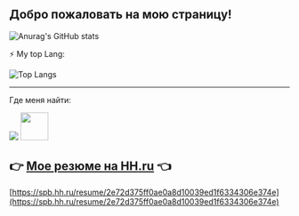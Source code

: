 ## Добро пожаловать на мою страницу!

![Anurag's GitHub stats](https://github-readme-stats.vercel.app/api?username=V-Levchenkov&show_icons=true)

⚡ My top Lang:

![Top Langs](https://github-readme-stats.vercel.app/api/top-langs/?username=V-Levchenkov&layout=compact)

---
Где меня найти:

<a href="https://t.me/v_levchenkov"><img src="https://img.shields.io/badge/Telegram-2CA5E0?style=for-the-badge&logo=telegram&logoColor=white"></a>
<a href="https://vk.com/v.l.evchenkov"><img src="https://vk.com/images/icons/favicons/fav_logo.ico?6" width="50"></a>
## 👉 [Мое резюме на HH.ru](https://hh.ru/resume/bcf6853aff0968edc50039ed1f3338735a3263) 👈
[https://spb.hh.ru/resume/2e72d375ff0ae0a8d10039ed1f6334306e374e](https://spb.hh.ru/resume/2e72d375ff0ae0a8d10039ed1f6334306e374e)


<!--
**V-Levchenkov/readme** is a ✨ _special_ ✨ repository because its `README.md` (this file) appears on your GitHub profile.

Here are some ideas to get you started:

- 🔭 I’m currently working on ...
- 🌱 I’m currently learning ...
- 👯 I’m looking to collaborate on ...
- 🤔 I’m looking for help with ...
- 💬 Ask me about ...
- 📫 How to reach me: ...
- 😄 Pronouns: ...
- ⚡ Fun fact: ...
-->
